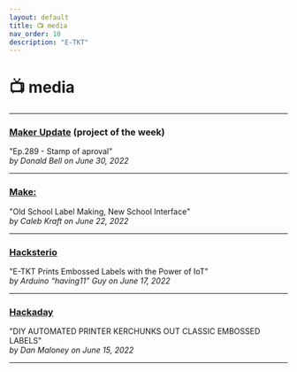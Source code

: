 ```yaml
---
layout: default
title: 📺 media
nav_order: 10
description: "E-TKT"
---
```


# 📺 **media**

----

### <a href="https://www.youtube.com/watch?v=3jpaBhROYGc" target="_blank">Maker Update</a> (project of the week)
"Ep.289 - Stamp of aproval"<br>
*by Donald Bell on June 30, 2022*

----

### <a href="https://makezine.com/article/maker-news/old-school-label-making-new-school-interface/" target="_blank">Make:</a>
"Old School Label Making, New School Interface"<br>
*by Caleb Kraft on June 22, 2022*

----

### <a href="https://www.hackster.io/news/e-tkt-prints-embossed-labels-with-the-power-of-iot-5ad25299cf22" target="_blank">Hacksterio</a>
"E-TKT Prints Embossed Labels with the Power of IoT"<br>
*by Arduino “having11” Guy on June 17, 2022*

----

### <a href="https://hackaday.com/2022/06/15/diy-automated-printer-kerchunks-out-classic-embossed-labels/" target="_blank">Hackaday</a>
"DIY AUTOMATED PRINTER KERCHUNKS OUT CLASSIC EMBOSSED LABELS"<br>
*by Dan Maloney on June 15, 2022*

----
